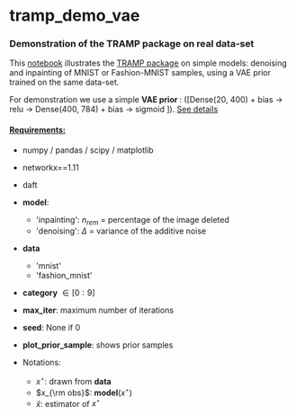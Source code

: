 # tramp_demo_vae
### Demonstration of the TRAMP package on real data-set

This [notebook](Demo_TRAMP.ipynb) illustrates the <a href="https://github.com/sphinxteam/tramp"> TRAMP package</a> on simple models: denoising and inpainting of MNIST or Fashion-MNIST samples, using a VAE prior trained on the same data-set. <br/>

For demonstration we use a simple <b> VAE prior </b>: ([Dense(20, 400) + bias -> relu  -> Dense(400, 784) + bias -> sigmoid ]). <a href='https://keras.io/examples/variational_autoencoder/'> See details </a>


#### <u><b> Requirements:</b></u>
* numpy / pandas / scipy / matplotlib
* networkx==1.11
* daft


* <b>model</b>: 
    * 'inpainting': $n_{rem}$ = percentage of the image deleted
    * 'denoising': $\Delta$ = variance of the additive noise
* <b>data</b> 
    * 'mnist'
    * 'fashion_mnist'
* <b>category</b> $\in [0:9]$
* <b>max_iter</b>: maximum number of iterations
* <b>seed</b>: None if $0$
* <b> plot_prior_sample</b>: shows prior samples


* Notations: 
    * $x^\star$: drawn from <b> data </b>
    * $x_{\rm obs}$: <b>model</b>($x^\star$)
    * $\hat{x}$: estimator of $x^\star$